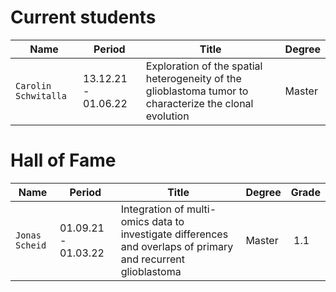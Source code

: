 # Current students
|  Name | Period | Title | Degree |
| --- | --- | --- | --- |
| `Carolin Schwitalla` | 13.12.21 - 01.06.22 | Exploration of the spatial heterogeneity of the glioblastoma tumor to characterize  the clonal evolution | Master |

# Hall of Fame

|  Name | Period | Title | Degree | Grade |
| --- | --- | --- | --- | --- |
| `Jonas Scheid` | 01.09.21 - 01.03.22 | Integration of multi-omics data to investigate differences and overlaps of primary and recurrent glioblastoma | Master | 1.1 |
